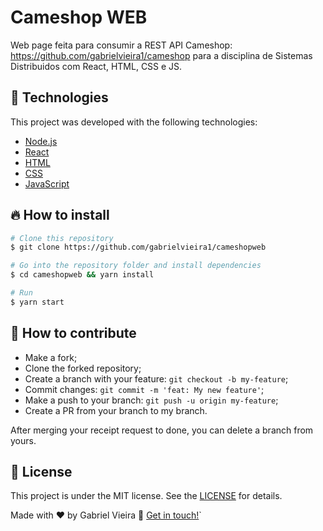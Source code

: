 # Cameshop WEB
Web page feita para consumir a REST API Cameshop: https://github.com/gabrielvieira1/cameshop para a disciplina de Sistemas Distribuidos com React, HTML, CSS e JS.

## 🚀 Technologies

This project was developed with the following technologies:

- [Node.js](https://nodejs.org/en/) 
- [React](https://reactjs.org)
- [HTML](https://www.w3schools.com/html/)
- [CSS](https://www.w3schools.com/css/)
- [JavaScript](https://www.javascript.com/)

## 🔥 How to install

```bash
# Clone this repository
$ git clone https://github.com/gabrielvieira1/cameshopweb

# Go into the repository folder and install dependencies
$ cd cameshopweb && yarn install

# Run
$ yarn start
```

## 🤔 How to contribute

- Make a fork;
- Clone the forked repository;
- Create a branch with your feature: `git checkout -b my-feature`;
- Commit changes: `git commit -m 'feat: My new feature'`;
- Make a push to your branch: `git push -u origin my-feature`;
- Create a PR from your branch to my branch.

After merging your receipt request to done, you can delete a branch from yours.

## :memo: License

This project is under the MIT license. See the [LICENSE](LICENSE) for details.

Made with ♥ by Gabriel Vieira :wave: [Get in touch!](https://www.linkedin.com/in/bielvieira/)`
